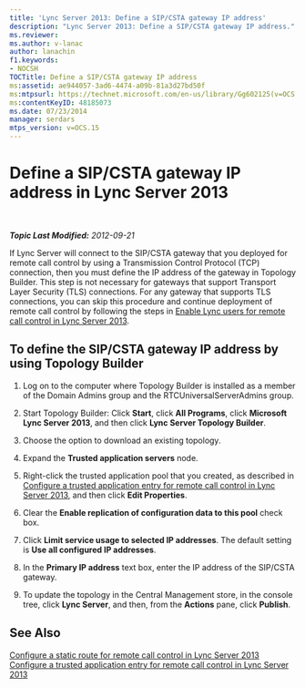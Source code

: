 ```yaml
---
title: 'Lync Server 2013: Define a SIP/CSTA gateway IP address'
description: "Lync Server 2013: Define a SIP/CSTA gateway IP address."
ms.reviewer: 
ms.author: v-lanac
author: lanachin
f1.keywords:
- NOCSH
TOCTitle: Define a SIP/CSTA gateway IP address
ms:assetid: ae944057-3ad6-4474-a09b-81a3d27bd50f
ms:mtpsurl: https://technet.microsoft.com/en-us/library/Gg602125(v=OCS.15)
ms:contentKeyID: 48185073
ms.date: 07/23/2014
manager: serdars
mtps_version: v=OCS.15
---
```


# Define a SIP/CSTA gateway IP address in Lync Server 2013

<div data-xmlns="http://www.w3.org/1999/xhtml">

<div class="topic" data-xmlns="http://www.w3.org/1999/xhtml" data-msxsl="urn:schemas-microsoft-com:xslt" data-cs="https://msdn.microsoft.com/">

<div data-asp="https://msdn2.microsoft.com/asp">



</div>

<div id="mainSection">

<div id="mainBody">

<span> </span>

_**Topic Last Modified:** 2012-09-21_

If Lync Server will connect to the SIP/CSTA gateway that you deployed for remote call control by using a Transmission Control Protocol (TCP) connection, then you must define the IP address of the gateway in Topology Builder. This step is not necessary for gateways that support Transport Layer Security (TLS) connections. For any gateway that supports TLS connections, you can skip this procedure and continue deployment of remote call control by following the steps in [Enable Lync users for remote call control in Lync Server 2013](lync-server-2013-enable-lync-users-for-remote-call-control.md).

<div>

## To define the SIP/CSTA gateway IP address by using Topology Builder

1.  Log on to the computer where Topology Builder is installed as a member of the Domain Admins group and the RTCUniversalServerAdmins group.

2.  Start Topology Builder: Click **Start**, click **All Programs**, click **Microsoft Lync Server 2013**, and then click **Lync Server Topology Builder**.

3.  Choose the option to download an existing topology.

4.  Expand the **Trusted application servers** node.

5.  Right-click the trusted application pool that you created, as described in [Configure a trusted application entry for remote call control in Lync Server 2013](lync-server-2013-configure-a-trusted-application-entry-for-remote-call-control.md), and then click **Edit Properties**.

6.  Clear the **Enable replication of configuration data to this pool** check box.

7.  Click **Limit service usage to selected IP addresses**. The default setting is **Use all configured IP addresses**.

8.  In the **Primary IP address** text box, enter the IP address of the SIP/CSTA gateway.

9.  To update the topology in the Central Management store, in the console tree, click **Lync Server**, and then, from the **Actions** pane, click **Publish**.

</div>

<div>

## See Also


[Configure a static route for remote call control in Lync Server 2013](lync-server-2013-configure-a-static-route-for-remote-call-control.md)  
[Configure a trusted application entry for remote call control in Lync Server 2013](lync-server-2013-configure-a-trusted-application-entry-for-remote-call-control.md)  
  

</div>

</div>

<span> </span>

</div>

</div>

</div>


